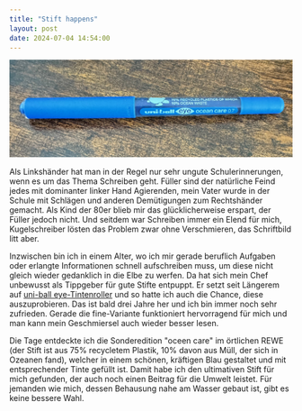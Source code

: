 ```yaml
---
title: "Stift happens"
layout: post
date: 2024-07-04 14:54:00
---
```


![uni-ball eye ocean care in blau](/assets/IMG_0594.jpeg)

Als Linkshänder hat man in der Regel nur sehr ungute Schulerinnerungen, wenn es um das Thema Schreiben geht. Füller sind der natürliche Feind jedes mit dominanter linker Hand Agierenden, mein Vater wurde in der Schule mit Schlägen und anderen Demütigungen zum Rechtshänder gemacht. Als Kind der 80er blieb mir das glücklicherweise erspart, der Füller jedoch nicht. Und seitdem war Schreiben immer ein Elend für mich, Kugelschreiber lösten das Problem zwar ohne Verschmieren, das Schriftbild litt aber.

Inzwischen bin ich in einem Alter, wo ich mir gerade beruflich Aufgaben oder erlangte Informationen schnell aufschreiben muss, um diese nicht gleich wieder gedanklich in die Elbe zu werfen. Da hat sich mein Chef unbewusst als Tippgeber für gute Stifte entpuppt. Er setzt seit Längerem auf [uni-ball eye-Tintenroller](https://uni-ball.de/all-products/brands/eye/) und so hatte ich auch die Chance, diese auszuprobieren. Das ist bald drei Jahre her und ich bin immer noch sehr zufrieden. Gerade die fine-Variante funktioniert hervorragend für mich und man kann mein Geschmiersel auch wieder besser lesen.

Die Tage entdeckte ich die Sonderedition "oceen care" im örtlichen REWE (der Stift ist aus 75% recycletem Plastik, 10% davon aus Müll, der sich in Ozeanen fand), welcher in einem schönen, kräftigen Blau gestaltet und mit entsprechender Tinte gefüllt ist. Damit habe ich den ultimativen Stift für mich gefunden, der auch noch einen Beitrag für die Umwelt leistet. Für jemanden wie mich, dessen Behausung nahe am Wasser gebaut ist, gibt es keine bessere Wahl.